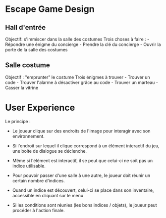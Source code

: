 # Escape Game Design
## Hall d'entrée
Objectif: s'immiscer dans la salle des costumes
Trois choses à faire :
    - Répondre une énigme du concierge
    - Prendre la clé du concierge
    - Ouvrir la porte de la salle des costumes

## Salle costume
Objectif : "emprunter" le costume
Trois énigmes à trouver
    - Trouver un code
    - Trouver l'alarme à désactiver grâce au code
    - Trouver un marteau
    - Casser la vitrine

# User Experience
Le principe :
- Le joueur clique sur des endroits de l'image pour interagir avec son environnement.
- Si l'endroit sur lequel il clique correspond à un élément interactif du jeu, une boite de dialogue se déclenche.
- Même si l'élément est interactif, il se peut que celui-ci ne soit pas un indice utilisable.

- Pour pouvoir passer d'une salle à une autre, le joueur doit réunir un certain nombre d'indices.
- Quand un indice est découvert, celui-ci se place dans son inventaire, accessible en cliquant sur le menu
- Si les conditions sont réunies (les bons indices / objets), le joueur peut procéder à l'action finale.